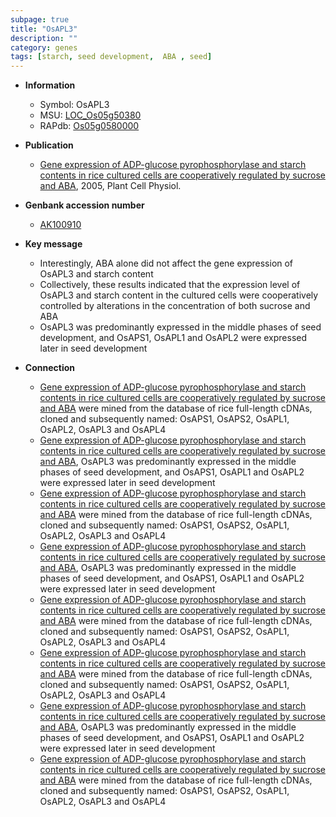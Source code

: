 ```yaml
---
subpage: true
title: "OsAPL3"
description: ""
category: genes
tags: [starch, seed development,  ABA , seed]
---
```


* **Information**  
    + Symbol: OsAPL3  
    + MSU: [LOC_Os05g50380](http://rice.plantbiology.msu.edu/cgi-bin/ORF_infopage.cgi?orf=LOC_Os05g50380)  
    + RAPdb: [Os05g0580000](http://rapdb.dna.affrc.go.jp/viewer/gbrowse_details/irgsp1?name=Os05g0580000)  

* **Publication**  
    + [Gene expression of ADP-glucose pyrophosphorylase and starch contents in rice cultured cells are cooperatively regulated by sucrose and ABA](http://www.ncbi.nlm.nih.gov/pubmed?term=Gene+expression+of+ADP-glucose+pyrophosphorylase+and+starch+contents+in+rice+cultured+cells+are+cooperatively+regulated+by+sucrose+and+ABA%5BTitle%5D), 2005, Plant Cell Physiol.

* **Genbank accession number**  
    + [AK100910](http://www.ncbi.nlm.nih.gov/nuccore/AK100910)

* **Key message**  
    + Interestingly, ABA alone did not affect the gene expression of OsAPL3 and starch content
    + Collectively, these results indicated that the expression level of OsAPL3 and starch content in the cultured cells were cooperatively controlled by alterations in the concentration of both sucrose and ABA
    + OsAPL3 was predominantly expressed in the middle phases of seed development, and OsAPS1, OsAPL1 and OsAPL2 were expressed later in seed development

* **Connection**  
    + [Gene expression of ADP-glucose pyrophosphorylase and starch contents in rice cultured cells are cooperatively regulated by sucrose and ABA](AGPase) were mined from the database of rice full-length cDNAs, cloned and subsequently named: OsAPS1, OsAPS2, OsAPL1, OsAPL2, OsAPL3 and OsAPL4
    + [Gene expression of ADP-glucose pyrophosphorylase and starch contents in rice cultured cells are cooperatively regulated by sucrose and ABA](http://www.ncbi.nlm.nih.gov/pubmed?term=Gene+expression+of+ADP-glucose+pyrophosphorylase+and+starch+contents+in+rice+cultured+cells+are+cooperatively+regulated+by+sucrose+and+ABA%5BTitle%5D), OsAPL3 was predominantly expressed in the middle phases of seed development, and OsAPS1, OsAPL1 and OsAPL2 were expressed later in seed development
    + [Gene expression of ADP-glucose pyrophosphorylase and starch contents in rice cultured cells are cooperatively regulated by sucrose and ABA](AGPase) were mined from the database of rice full-length cDNAs, cloned and subsequently named: OsAPS1, OsAPS2, OsAPL1, OsAPL2, OsAPL3 and OsAPL4
    + [Gene expression of ADP-glucose pyrophosphorylase and starch contents in rice cultured cells are cooperatively regulated by sucrose and ABA](http://www.ncbi.nlm.nih.gov/pubmed?term=Gene+expression+of+ADP-glucose+pyrophosphorylase+and+starch+contents+in+rice+cultured+cells+are+cooperatively+regulated+by+sucrose+and+ABA%5BTitle%5D), OsAPL3 was predominantly expressed in the middle phases of seed development, and OsAPS1, OsAPL1 and OsAPL2 were expressed later in seed development
    + [Gene expression of ADP-glucose pyrophosphorylase and starch contents in rice cultured cells are cooperatively regulated by sucrose and ABA](AGPase) were mined from the database of rice full-length cDNAs, cloned and subsequently named: OsAPS1, OsAPS2, OsAPL1, OsAPL2, OsAPL3 and OsAPL4
    + [Gene expression of ADP-glucose pyrophosphorylase and starch contents in rice cultured cells are cooperatively regulated by sucrose and ABA](AGPase) were mined from the database of rice full-length cDNAs, cloned and subsequently named: OsAPS1, OsAPS2, OsAPL1, OsAPL2, OsAPL3 and OsAPL4
    + [Gene expression of ADP-glucose pyrophosphorylase and starch contents in rice cultured cells are cooperatively regulated by sucrose and ABA](http://www.ncbi.nlm.nih.gov/pubmed?term=Gene+expression+of+ADP-glucose+pyrophosphorylase+and+starch+contents+in+rice+cultured+cells+are+cooperatively+regulated+by+sucrose+and+ABA%5BTitle%5D), OsAPL3 was predominantly expressed in the middle phases of seed development, and OsAPS1, OsAPL1 and OsAPL2 were expressed later in seed development
    + [Gene expression of ADP-glucose pyrophosphorylase and starch contents in rice cultured cells are cooperatively regulated by sucrose and ABA](AGPase) were mined from the database of rice full-length cDNAs, cloned and subsequently named: OsAPS1, OsAPS2, OsAPL1, OsAPL2, OsAPL3 and OsAPL4



